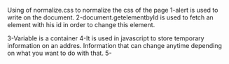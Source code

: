 Using of normalize.css to normalize the css of the page
1-alert is used to write on the document.
2-document.getelementbyId is used to fetch an element with his id in order to change this element.

3-Variable is a container
4-It is used in javascript to store temporary information on an addres. Information that can change anytime depending on what you want to do with that.
5-